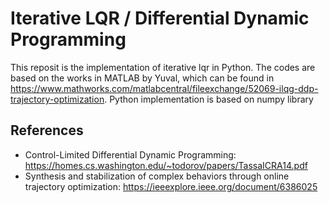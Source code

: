 # Iterative LQR / Differential Dynamic Programming
This reposit is the implementation of iterative lqr in Python. The codes are based on the works in MATLAB by Yuval, which can be found in https://www.mathworks.com/matlabcentral/fileexchange/52069-ilqg-ddp-trajectory-optimization. Python implementation is based on numpy library

## References
* Control-Limited Differential Dynamic Programming: https://homes.cs.washington.edu/~todorov/papers/TassaICRA14.pdf
* Synthesis and stabilization of complex behaviors through online trajectory optimization: https://ieeexplore.ieee.org/document/6386025

